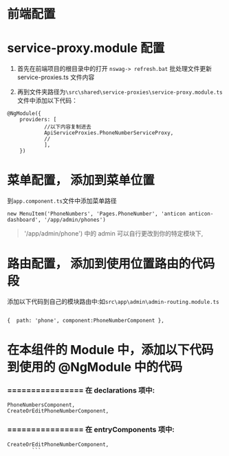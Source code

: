 

# 前端配置
# service-proxy.module 配置

1. 首先在前端项目的根目录中的打开 `nswag-> refresh.bat` 批处理文件更新 service-proxies.ts 文件内容

2. 再到文件夹路径为`\src\shared\service-proxies\service-proxy.module.ts` 文件中添加以下代码：

```
@NgModule({
	providers: [
            //以下内容复制进去
            ApiServiceProxies.PhoneNumberServiceProxy,
            //
            ],
    })

```

# 菜单配置， 添加到菜单位置
到`app.component.ts`文件中添加菜单路径

```
new MenuItem('PhoneNumbers', 'Pages.PhoneNumber', 'anticon anticon-dashboard', '/app/admin/phones')
```
> '/app/admin/phone') 中的 admin 可以自行更改到你的特定模块下,

# 路由配置， 添加到使用位置路由的代码段


添加以下代码到自己的模块路由中:如`src\app\admin\admin-routing.module.ts`

```

{  path: 'phone', component:PhoneNumberComponent },

```



# 在本组件的 Module 中，添加以下代码到使用的 @NgModule 中的代码
### ================ 在 declarations 项中:

```
PhoneNumbersComponent,
CreateOrEditPhoneNumberComponent,

```

### ================ 在 entryComponents 项中:

```
CreateOrEditPhoneNumberComponent,
        ```